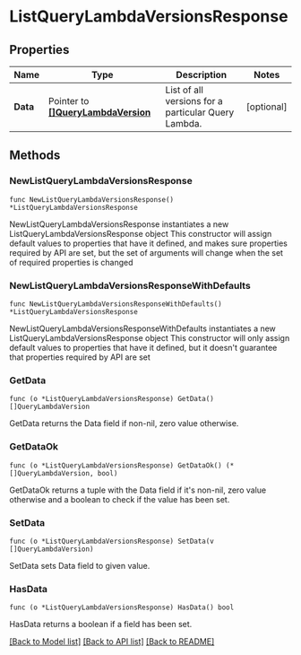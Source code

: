 # ListQueryLambdaVersionsResponse

## Properties

Name | Type | Description | Notes
------------ | ------------- | ------------- | -------------
**Data** | Pointer to [**[]QueryLambdaVersion**](QueryLambdaVersion.md) | List of all versions for a particular Query Lambda. | [optional] 

## Methods

### NewListQueryLambdaVersionsResponse

`func NewListQueryLambdaVersionsResponse() *ListQueryLambdaVersionsResponse`

NewListQueryLambdaVersionsResponse instantiates a new ListQueryLambdaVersionsResponse object
This constructor will assign default values to properties that have it defined,
and makes sure properties required by API are set, but the set of arguments
will change when the set of required properties is changed

### NewListQueryLambdaVersionsResponseWithDefaults

`func NewListQueryLambdaVersionsResponseWithDefaults() *ListQueryLambdaVersionsResponse`

NewListQueryLambdaVersionsResponseWithDefaults instantiates a new ListQueryLambdaVersionsResponse object
This constructor will only assign default values to properties that have it defined,
but it doesn't guarantee that properties required by API are set

### GetData

`func (o *ListQueryLambdaVersionsResponse) GetData() []QueryLambdaVersion`

GetData returns the Data field if non-nil, zero value otherwise.

### GetDataOk

`func (o *ListQueryLambdaVersionsResponse) GetDataOk() (*[]QueryLambdaVersion, bool)`

GetDataOk returns a tuple with the Data field if it's non-nil, zero value otherwise
and a boolean to check if the value has been set.

### SetData

`func (o *ListQueryLambdaVersionsResponse) SetData(v []QueryLambdaVersion)`

SetData sets Data field to given value.

### HasData

`func (o *ListQueryLambdaVersionsResponse) HasData() bool`

HasData returns a boolean if a field has been set.


[[Back to Model list]](../README.md#documentation-for-models) [[Back to API list]](../README.md#documentation-for-api-endpoints) [[Back to README]](../README.md)


